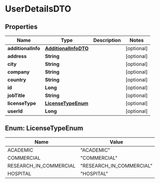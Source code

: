 # UserDetailsDTO

## Properties
Name | Type | Description | Notes
------------ | ------------- | ------------- | -------------
**additionalInfo** | [**AdditionalInfoDTO**](AdditionalInfoDTO.md) |  |  [optional]
**address** | **String** |  |  [optional]
**city** | **String** |  |  [optional]
**company** | **String** |  |  [optional]
**country** | **String** |  |  [optional]
**id** | **Long** |  |  [optional]
**jobTitle** | **String** |  |  [optional]
**licenseType** | [**LicenseTypeEnum**](#LicenseTypeEnum) |  |  [optional]
**userId** | **Long** |  |  [optional]

<a name="LicenseTypeEnum"></a>
## Enum: LicenseTypeEnum
Name | Value
---- | -----
ACADEMIC | &quot;ACADEMIC&quot;
COMMERCIAL | &quot;COMMERCIAL&quot;
RESEARCH_IN_COMMERCIAL | &quot;RESEARCH_IN_COMMERCIAL&quot;
HOSPITAL | &quot;HOSPITAL&quot;
